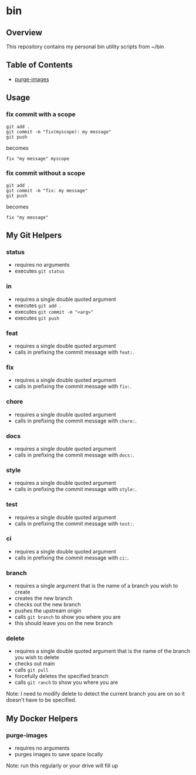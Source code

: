 # bin

## Overview

This repository contains my personal bin utility scripts from ~/bin

## Table of Contents

- [purge-images](#purge-images)


## Usage

### fix commit with a scope

```shell
git add .
git commit -m "fix(myscope): my message"
git push
```

becomes

```shell
fix "my message" myscope
```

### fix commit without a scope

```shell
git add .
git commit -m "fix: my message"
git push
```

becomes

```shell
fix "my message"
```

## My Git Helpers

### status
- requires no arguments
- executes `git status`

### in
- requires a single double quoted argument
- executes `git add .`
- executes `git commit -m "<arg>"`
- executes `git push`

### feat
- requires a single double quoted argument
- calls in prefixing the commit message with `feat:`.

### fix
- requires a single double quoted argument
- calls in prefixing the commit message with `fix:`.

### chore
- requires a single double quoted argument
- calls in prefixing the commit message with `chore:`.

### docs
- requires a single double quoted argument
- calls in prefixing the commit message with `docs:`.

### style
- requires a single double quoted argument
- calls in prefixing the commit message with `style:`.

### test
- requires a single double quoted argument
- calls in prefixing the commit message with `test:`.

### ci
- requires a single double quoted argument
- calls in prefixing the commit message with `ci:`.

### branch
- requires a single argument that is the name of a branch you wish to create
- creates the new branch
- checks out the new branch
- pushes the upstream origin
- calls `git branch` to show you where you are
- this should leave you on the new branch

### delete
- requires a single double quoted argument that is the name of the branch you wish to delete
- checks out main
- calls `git pull`
- forcefully deletes the specified branch
- calls `git ranch` to show you where you are

Note: I need to modify delete to detect the current branch you are on so it doesn't have to be specified.

## My Docker Helpers

### purge-images

- requires no arguments
- purges images to save space locally

Note: run this regularly or your drive will fill up

